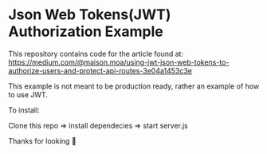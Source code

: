 # Json Web Tokens(JWT) Authorization Example

This repository contains code for the article found at: https://medium.com/@maison.moa/using-jwt-json-web-tokens-to-authorize-users-and-protect-api-routes-3e04a1453c3e

This example is not meant to be production ready, rather an example of how to use JWT.

To install:

Clone this repo => install dependecies => start server.js

Thanks for looking 💙

